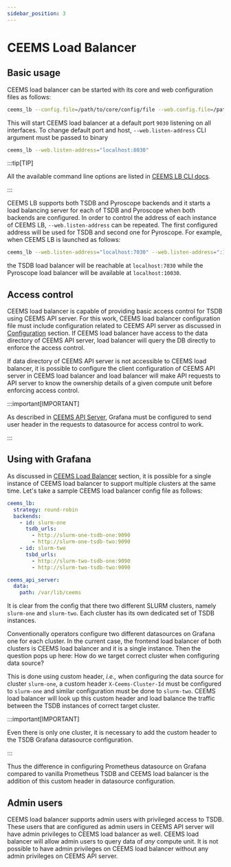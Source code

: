 ```yaml
---
sidebar_position: 3
---
```


# CEEMS Load Balancer

## Basic usage

CEEMS load balancer can be started with its core and web configuration files as follows:

```bash
ceems_lb --config.file=/path/to/core/config/file --web.config.file=/path/to/web/config/file
```

This will start CEEMS load balancer at a default port `9030` listening on all interfaces.
To change default port and host, `--web.listen-address` CLI argument must be passed to
binary

```bash
ceems_lb --web.listen-address="localhost:8030"
```

:::tip[TIP]

All the available command line options are listed in
[CEEMS LB CLI docs](../cli/ceems-lb.md).

:::

CEEMS LB supports both TSDB and Pyroscope backends and it starts a load balancing server
for each of TSDB and Pyroscope when both backends are configured. In order to control the
address of each instance of CEEMS LB, `--web.listen-address` can be repeated. The first
configured address will be used for TSDB and second one for Pyroscope. For example, when
CEEMS LB is launched as follows:

```bash
ceems_lb --web.listen-address="localhost:7030" --web.listen-address=":10030"
```

the TSDB load balancer will be reachable at `localhost:7030` while the Pyroscope load
balancer will be available at `localhost:10030`.

## Access control

CEEMS load balancer is capable of providing basic access control for
TSDB using CEEMS API server. For this work, CEEMS load balancer configuration file must
include configuration related to CEEMS API server as discussed in [Configuration](../configuration/ceems-lb.md)
section. If CEEMS load balancer have access to the data directory of CEEMS API server,
load balancer will query the DB directly to enforce the access control.

If data directory of CEEMS API server is not accessible to CEEMS load balancer, it
is possible to configure the client configuration of CEEMS API server in CEEMS load
balancer and load balancer will make API requests to API server to know the ownership
details of a given compute unit before enforcing access control.

:::important[IMPORTANT]

As described in [CEEMS API Server](./ceems-api-server.md#access-control), Grafana must
be configured to send user header in the requests to datasource for access control to
work.

:::

## Using with Grafana

As discussed in [CEEMS Load Balancer](../components/ceems-lb.md) section, it is
possible for a single instance of CEEMS load balancer to support multiple clusters at
the same time. Let's take a sample CEEMS load balancer config file as follows:

```yaml
ceems_lb:
  strategy: round-robin
  backends:
    - id: slurm-one
      tsdb_urls:
        - http://slurm-one-tsdb-one:9090
        - http://slurm-one-tsdb-two:9090
    - id: slurm-two
      tsbd_urls:
        - http://slurm-two-tsdb-one:9090
        - http://slurm-two-tsdb-two:9090

ceems_api_server:
  data:
    path: /var/lib/ceems
```

It is clear from the config that there two different SLURM clusters, namely `slurm-one`
and `slurm-two`. Each cluster has its own dedicated set of TSDB instances.

Conventionally operators configure two different datasources on Grafana one for each
cluster. In the current case, the frontend load balancer of both clusters is CEEMS
load balancer and it is a single instance. Then the question pops up here: How do we
target correct cluster when configuring data source?

This is done using custom header, _i.e.,_ when configuring the data source for cluster
`slurm-one`, a custom header `X-Ceems-Cluster-Id` must be configured to `slurm-one`
and similar configuration must be done to `slurm-two`. CEEMS load balancer will look up
this custom header and load balance the traffic between the TSDB instances
of correct target cluster.

:::important[IMPORTANT]

Even there is only one cluster, it is necessary to add the custom header to the TSDB
Grafana datasource configuration.

:::

Thus the difference in configuring Prometheus datasource on Grafana compared to vanilla
Prometheus TSDB and CEEMS load balancer is the addition of this custom header in datasource
configuration.

## Admin users

CEEMS load balancer supports admin users with privileged access to TSDB. These users that
are configured as admin users in CEEMS API server will have admin privileges to CEEMS
load balancer as well. CEEMS load balancer will allow admin users to query data of
_any_ compute unit. It is not possible to have admin privileges on CEEMS load balancer
without any admin privileges on CEEMS API server.
